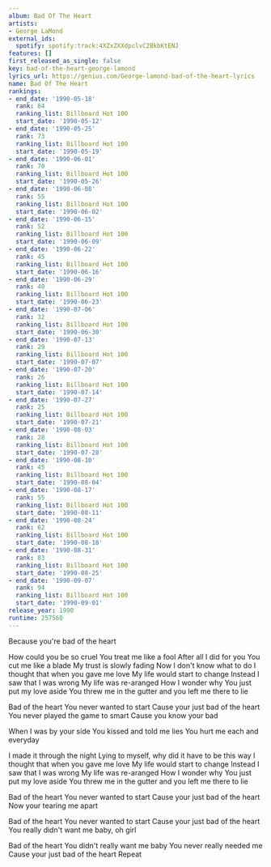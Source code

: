 ```yaml
---
album: Bad Of The Heart
artists:
- George LaMond
external_ids:
  spotify: spotify:track:4XZxZXXdpclvC2BkbKtENJ
features: []
first_released_as_single: false
key: bad-of-the-heart-george-lamond
lyrics_url: https://genius.com/George-lamond-bad-of-the-heart-lyrics
name: Bad Of The Heart
rankings:
- end_date: '1990-05-18'
  rank: 84
  ranking_list: Billboard Hot 100
  start_date: '1990-05-12'
- end_date: '1990-05-25'
  rank: 73
  ranking_list: Billboard Hot 100
  start_date: '1990-05-19'
- end_date: '1990-06-01'
  rank: 70
  ranking_list: Billboard Hot 100
  start_date: '1990-05-26'
- end_date: '1990-06-08'
  rank: 55
  ranking_list: Billboard Hot 100
  start_date: '1990-06-02'
- end_date: '1990-06-15'
  rank: 52
  ranking_list: Billboard Hot 100
  start_date: '1990-06-09'
- end_date: '1990-06-22'
  rank: 45
  ranking_list: Billboard Hot 100
  start_date: '1990-06-16'
- end_date: '1990-06-29'
  rank: 40
  ranking_list: Billboard Hot 100
  start_date: '1990-06-23'
- end_date: '1990-07-06'
  rank: 32
  ranking_list: Billboard Hot 100
  start_date: '1990-06-30'
- end_date: '1990-07-13'
  rank: 29
  ranking_list: Billboard Hot 100
  start_date: '1990-07-07'
- end_date: '1990-07-20'
  rank: 26
  ranking_list: Billboard Hot 100
  start_date: '1990-07-14'
- end_date: '1990-07-27'
  rank: 25
  ranking_list: Billboard Hot 100
  start_date: '1990-07-21'
- end_date: '1990-08-03'
  rank: 28
  ranking_list: Billboard Hot 100
  start_date: '1990-07-28'
- end_date: '1990-08-10'
  rank: 45
  ranking_list: Billboard Hot 100
  start_date: '1990-08-04'
- end_date: '1990-08-17'
  rank: 55
  ranking_list: Billboard Hot 100
  start_date: '1990-08-11'
- end_date: '1990-08-24'
  rank: 62
  ranking_list: Billboard Hot 100
  start_date: '1990-08-18'
- end_date: '1990-08-31'
  rank: 83
  ranking_list: Billboard Hot 100
  start_date: '1990-08-25'
- end_date: '1990-09-07'
  rank: 94
  ranking_list: Billboard Hot 100
  start_date: '1990-09-01'
release_year: 1990
runtime: 257560
---
```

Because you're bad of the heart

How could you be so cruel
You treat me like a fool
After all I did for you
You cut me like a blade
My trust is slowly fading
Now I don't know what to do
I thought that when you gave me love
My life would start to change
Instead I saw that I was wrong
My life was re-aranged
How I wonder why
You just put my love aside
You threw me in the gutter and you left me there to lie

Bad of the heart
You never wanted to start
Cause your just bad of the heart
You never played the game to smart
Cause you know your bad

When I was by your side
You kissed and told me lies
You hurt me each and everyday

I made it through the night
Lying to myself, why did it have to be this way
I thought that when you gave me love
My life would start to change
Instead I saw that I was wrong
My life was re-aranged
How I wonder why
You just put my love aside
You threw me in the gutter and you left me there to lie

Bad of the heart
You never wanted to start
Cause your just bad of the heart
Now your tearing me apart

Bad of the heart
You never wanted to start
Cause your just bad of the heart
You really didn't want me baby, oh girl

Bad of the heart
You didn't really want me baby
You never really needed me
Cause your just bad of the heart
Repeat
